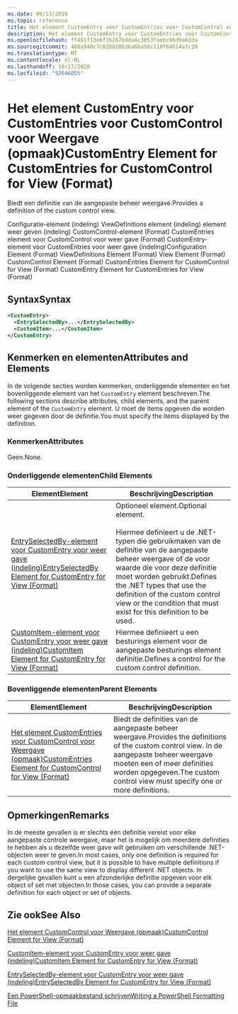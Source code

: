 ```yaml
---
ms.date: 09/13/2016
ms.topic: reference
title: Het element CustomEntry voor CustomEntries voor CustomControl voor Weergave (opmaak)
description: Het element CustomEntry voor CustomEntries voor CustomControl voor Weergave (opmaak)
ms.openlocfilehash: ff481f13e6f16267bdda4c3053faebc96d9a6d3a
ms.sourcegitcommit: 488a940c7c828820b36a6ba56c119f64614afc29
ms.translationtype: MT
ms.contentlocale: nl-NL
ms.lasthandoff: 10/27/2020
ms.locfileid: "92646055"
---
```

# <a name="customentry-element-for-customentries-for-customcontrol-for-view-format"></a><span data-ttu-id="78e0c-103">Het element CustomEntry voor CustomEntries voor CustomControl voor Weergave (opmaak)</span><span class="sxs-lookup"><span data-stu-id="78e0c-103">CustomEntry Element for CustomEntries for CustomControl for View (Format)</span></span>

<span data-ttu-id="78e0c-104">Biedt een definitie van de aangepaste beheer weergave.</span><span class="sxs-lookup"><span data-stu-id="78e0c-104">Provides a definition of the custom control view.</span></span>

<span data-ttu-id="78e0c-105">Configuratie-element (indeling) ViewDefinitions element (indeling) element weer geven (indeling) CustomControl-element (Format) CustomEntries element voor CustomControl voor weer gave (Format) CustomEntry-element voor CustomEntries voor weer gave (indeling)</span><span class="sxs-lookup"><span data-stu-id="78e0c-105">Configuration Element (Format) ViewDefinitions Element (Format) View Element (Format) CustomControl Element (Format) CustomEntries Element for CustomControl for View (Format) CustomEntry Element for CustomEntries for View (Format)</span></span>

## <a name="syntax"></a><span data-ttu-id="78e0c-106">Syntax</span><span class="sxs-lookup"><span data-stu-id="78e0c-106">Syntax</span></span>

```xml
<CustomEntry>
  <EntrySelectedBy>...</EntrySelectedBy>
  <CustomItem>...</CustomItem>
</CustomEntry>
```

## <a name="attributes-and-elements"></a><span data-ttu-id="78e0c-107">Kenmerken en elementen</span><span class="sxs-lookup"><span data-stu-id="78e0c-107">Attributes and Elements</span></span>

<span data-ttu-id="78e0c-108">In de volgende secties worden kenmerken, onderliggende elementen en het bovenliggende element van het `CustomEntry` element beschreven.</span><span class="sxs-lookup"><span data-stu-id="78e0c-108">The following sections describe attributes, child elements, and the parent element of the `CustomEntry` element.</span></span> <span data-ttu-id="78e0c-109">U moet de items opgeven die worden weer gegeven door de definitie.</span><span class="sxs-lookup"><span data-stu-id="78e0c-109">You must specify the items displayed by the definition.</span></span>

### <a name="attributes"></a><span data-ttu-id="78e0c-110">Kenmerken</span><span class="sxs-lookup"><span data-stu-id="78e0c-110">Attributes</span></span>

<span data-ttu-id="78e0c-111">Geen.</span><span class="sxs-lookup"><span data-stu-id="78e0c-111">None.</span></span>

### <a name="child-elements"></a><span data-ttu-id="78e0c-112">Onderliggende elementen</span><span class="sxs-lookup"><span data-stu-id="78e0c-112">Child Elements</span></span>

|<span data-ttu-id="78e0c-113">Element</span><span class="sxs-lookup"><span data-stu-id="78e0c-113">Element</span></span>|<span data-ttu-id="78e0c-114">Beschrijving</span><span class="sxs-lookup"><span data-stu-id="78e0c-114">Description</span></span>|
|-------------|-----------------|
|[<span data-ttu-id="78e0c-115">EntrySelectedBy-element voor CustomEntry voor weer gave (indeling)</span><span class="sxs-lookup"><span data-stu-id="78e0c-115">EntrySelectedBy Element for CustomEntry for View (Format)</span></span>](./entryselectedby-element-for-customentry-for-customcontrol-for-view-format.md)|<span data-ttu-id="78e0c-116">Optioneel element.</span><span class="sxs-lookup"><span data-stu-id="78e0c-116">Optional element.</span></span><br /><br /> <span data-ttu-id="78e0c-117">Hiermee definieert u de .NET-typen die gebruikmaken van de definitie van de aangepaste beheer weergave of de voor waarde die voor deze definitie moet worden gebruikt.</span><span class="sxs-lookup"><span data-stu-id="78e0c-117">Defines the .NET types that use the definition of the custom control view or the condition that must exist for this definition to be used.</span></span>|
|[<span data-ttu-id="78e0c-118">CustomItem-element voor CustomEntry voor weer gave (indeling)</span><span class="sxs-lookup"><span data-stu-id="78e0c-118">CustomItem Element for CustomEntry for View (Format)</span></span>](./customitem-element-for-customentry-for-customcontrol-for-view-format.md)|<span data-ttu-id="78e0c-119">Hiermee definieert u een besturings element voor de aangepaste besturings element definitie.</span><span class="sxs-lookup"><span data-stu-id="78e0c-119">Defines a control for the custom control definition.</span></span>|

### <a name="parent-elements"></a><span data-ttu-id="78e0c-120">Bovenliggende elementen</span><span class="sxs-lookup"><span data-stu-id="78e0c-120">Parent Elements</span></span>

|<span data-ttu-id="78e0c-121">Element</span><span class="sxs-lookup"><span data-stu-id="78e0c-121">Element</span></span>|<span data-ttu-id="78e0c-122">Beschrijving</span><span class="sxs-lookup"><span data-stu-id="78e0c-122">Description</span></span>|
|-------------|-----------------|
|[<span data-ttu-id="78e0c-123">Het element CustomEntries voor CustomControl voor Weergave (opmaak)</span><span class="sxs-lookup"><span data-stu-id="78e0c-123">CustomEntries Element for CustomControl for View (Format)</span></span>](./customentries-element-for-customcontrol-for-view-format.md)|<span data-ttu-id="78e0c-124">Biedt de definities van de aangepaste beheer weergave.</span><span class="sxs-lookup"><span data-stu-id="78e0c-124">Provides the definitions of the custom control view.</span></span> <span data-ttu-id="78e0c-125">In de aangepaste beheer weergave moeten een of meer definities worden opgegeven.</span><span class="sxs-lookup"><span data-stu-id="78e0c-125">The custom control view must specify one or more definitions.</span></span>|

## <a name="remarks"></a><span data-ttu-id="78e0c-126">Opmerkingen</span><span class="sxs-lookup"><span data-stu-id="78e0c-126">Remarks</span></span>

<span data-ttu-id="78e0c-127">In de meeste gevallen is er slechts één definitie vereist voor elke aangepaste controle weergave, maar het is mogelijk om meerdere definities te hebben als u dezelfde weer gave wilt gebruiken om verschillende .NET-objecten weer te geven.</span><span class="sxs-lookup"><span data-stu-id="78e0c-127">In most cases, only one definition is required for each custom control view, but it is possible to have multiple definitions if you want to use the same view to display different .NET objects.</span></span> <span data-ttu-id="78e0c-128">In dergelijke gevallen kunt u een afzonderlijke definitie opgeven voor elk object of set met objecten.</span><span class="sxs-lookup"><span data-stu-id="78e0c-128">In those cases, you can provide a separate definition for each object or set of objects.</span></span>

## <a name="see-also"></a><span data-ttu-id="78e0c-129">Zie ook</span><span class="sxs-lookup"><span data-stu-id="78e0c-129">See Also</span></span>

[<span data-ttu-id="78e0c-130">Het element CustomControl voor Weergave (opmaak)</span><span class="sxs-lookup"><span data-stu-id="78e0c-130">CustomControl Element for View (Format)</span></span>](./customcontrol-element-for-view-format.md)

[<span data-ttu-id="78e0c-131">CustomItem-element voor CustomEntry voor weer gave (indeling)</span><span class="sxs-lookup"><span data-stu-id="78e0c-131">CustomItem Element for CustomEntry for View (Format)</span></span>](./customitem-element-for-customentry-for-customcontrol-for-view-format.md)

[<span data-ttu-id="78e0c-132">EntrySelectedBy-element voor CustomEntry voor weer gave (indeling)</span><span class="sxs-lookup"><span data-stu-id="78e0c-132">EntrySelectedBy Element for CustomEntry for View (Format)</span></span>](./entryselectedby-element-for-customentry-for-customcontrol-for-view-format.md)

[<span data-ttu-id="78e0c-133">Een PowerShell-opmaakbestand schrijven</span><span class="sxs-lookup"><span data-stu-id="78e0c-133">Writing a PowerShell Formatting File</span></span>](./writing-a-powershell-formatting-file.md)
